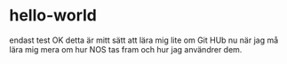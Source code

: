 # hello-world
endast test
OK detta är mitt sätt att lära mig lite om Git HUb nu när jag må lära mig mera om hur NOS tas fram och hur jag användrer dem.
